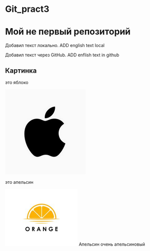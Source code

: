 # Git_pract3
# Мой не первый репозиторий

Добавил текст локально. ADD english text local

Добавил текст через GitHub. ADD enflish text in github

## Картинка
это яблоко

![Это яблоко](Apple.jpg)

это апельсин

![апельсин](orange.jpg)
Апельсин очень апельсиновый